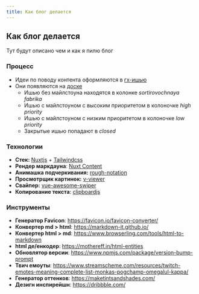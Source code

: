 ```yaml
---
title: Как блог делается
---
```


## Как блог делается

Тут будут описано чем и как я пилю блог

### Процесс

- Идеи по поводу контента оформляются в [гх-ишью](https://github.com/potykion/potykion.github.io/issues)
- Они появляются на [доске](https://github.com/potykion/potykion.github.io/projects/1)
  - Ишью без майлстоуна находятся в колонке *sortirovochnaya fabrika*
  - Ишью с майлстоуном с высоким приоритетом в колоночке *high priority*
  - Ишью с майлстоуном с низким приоритетом в колоночке *low priority*
  - Закрытые ишью попадают в *closed*

### Технологии

- **Стек:** [Nuxtjs](https://nuxtjs.org) + [Tailwindcss](https://tailwindcss.com/)
- **Рендер маркдауна**: [Nuxt Content](https://content.nuxtjs.org/)
- **Анимашка подчеркивания:** [rough-notation](https://github.com/rough-stuff/rough-notation)
- **Просмотрщик картинок:** [v-viewer](https://github.com/mirari/v-viewer)
- **Свайпер:** [vue-awesome-swiper](https://github.com/surmon-china/vue-awesome-swiper)
- **Копирование текста**: [clipboardjs](https://clipboardjs.com)

### Инструменты

- **Генератор Favicon**: https://favicon.io/favicon-converter/
- **Конвертер md > html**: https://markdown-it.github.io/
- **Конвертер html > md**: https://www.browserling.com/tools/html-to-markdown
- **html де/енкодер**: https://mothereff.in/html-entities
- **Обновлятор версии**: https://www.npmjs.com/package/version-bump-prompt
- **Твич
  емоуты**: https://www.streamscheme.com/resources/twitch-emotes-meaning-complete-list-monkas-pogchamp-omegalul-kappa/
- **Генератор оттенков**: https://maketintsandshades.com/
- **Дезигн инспирейшн**: https://dribbble.com/
